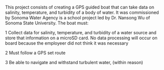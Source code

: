 This project consists of creating a GPS guided boat that can take data on salinity, temperature, and turbidity of a body of water. It was commissioned by Sonoma Water Agency is a school project led by Dr. Nansong Wu
of Sonoma State University. 
The boat must:

1 Collect data for salinity, temperature, and turbidity of a water source and store that information on a microSD card. No data processing will occur on board because the employeer did not think it was necessary

2 Must follow a GPS set route

3 Be able to navigate and withstand turbulent water, (within reason)
